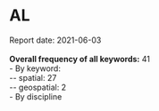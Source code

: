 <h1>AL</h1>Report date: 2021-06-03<br><br><b>Overall frequency of all keywords:</b> 41<br>- By keyword:<br />--  spatial: 27<br />-- geospatial: 2<br />- By discipline